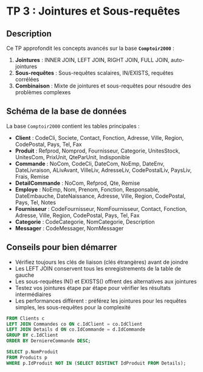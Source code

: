 # TP 3 : Jointures et Sous-requêtes

## Description

Ce TP approfondit les concepts avancés sur la base **`Comptoir2000`** :

1. **Jointures** : INNER JOIN, LEFT JOIN, RIGHT JOIN, FULL JOIN, auto-jointures
2. **Sous-requêtes** : Sous-requêtes scalaires, IN/EXISTS, requêtes corrélées
3. **Combinaison** : Mixte de jointures et sous-requêtes pour résoudre des problèmes complexes

## Schéma de la base de données

La base `Comptoir2000` contient les tables principales :

- **Client** : CodeCli, Societe, Contact, Fonction, Adresse, Ville, Region, CodePostal, Pays, Tel, Fax
- **Produit** : Refprod, Nomprod, Fournisseur, Categorie, UnitesStock, UnitesCom, PrixUnit, QteParUnit, Indisponible
- **Commande** : NoCom, CodeCli, DateCom, NoEmp, DateEnv, DateLivraison, ALivAvant, VilleLiv, AdresseLiv, CodePostalLiv, PaysLiv, Frais, Remise
- **DetailCommande** : NoCom, Refprod, Qte, Remise
- **Employe** : NoEmp, Nom, Prenom, Fonction, Responsable, DateEmbauche, DateNaissance, Adresse, Ville, Region, CodePostal, Pays, Tel, Notes
- **Fournisseur** : CodeFournisseur, NomFournisseur, Contact, Fonction, Adresse, Ville, Region, CodePostal, Pays, Tel, Fax
- **Categorie** : CodeCategorie, NomCategorie, Description
- **Messager** : CodeMessager, NomMessager

## Conseils pour bien démarrer

- Vérifiez toujours les clés de liaison (clés étrangères) avant de joindre
- Les LEFT JOIN conservent tous les enregistrements de la table de gauche
- Les sous-requêtes IN() et EXISTS() offrent des alternatives aux jointures
- Testez vos jointures étape par étape pour vérifier les résultats intermédiaires
- Les performances diffèrent : préférez les jointures pour les requêtes simples, les sous-requêtes pour la complexité

```sql
FROM Clients c
LEFT JOIN Commandes co ON c.IdClient = co.IdClient
LEFT JOIN Details d ON co.IdCommande = d.IdCommande
GROUP BY c.IdClient
ORDER BY DerniereCommande DESC;
```

```sql
SELECT p.NomProduit
FROM Produits p
WHERE p.IdProduit NOT IN (SELECT DISTINCT IdProduit FROM Details);
```

